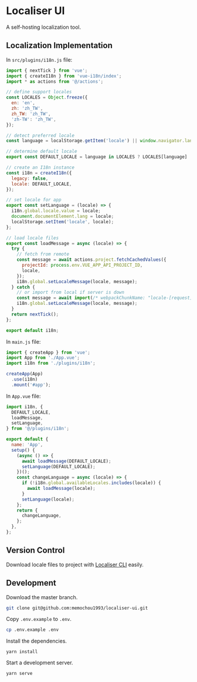 # Localiser UI

A self-hosting localization tool.

## Localization Implementation

In `src/plugins/i18n.js` file:

```javascript
import { nextTick } from 'vue';
import { createI18n } from 'vue-i18n/index';
import * as actions from '@/actions';

// define support locales
const LOCALES = Object.freeze({
  en: 'en',
  zh: 'zh_TW',
  zh_TW: 'zh_TW',
  'zh-TW': 'zh_TW',
});

// detect preferred locale
const language = localStorage.getItem('locale') || window.navigator.language;

// determine default locale
export const DEFAULT_LOCALE = language in LOCALES ? LOCALES[language] : LOCALES.en;

// create an I18n instance
const i18n = createI18n({
  legacy: false,
  locale: DEFAULT_LOCALE,
});

// set locale for app
export const setLanguage = (locale) => {
  i18n.global.locale.value = locale;
  document.documentElement.lang = locale;
  localStorage.setItem('locale', locale);
};

// load locale files
export const loadMessage = async (locale) => {
  try {
    // fetch from remote
    const message = await actions.project.fetchCachedValues({
      projectId: process.env.VUE_APP_API_PROJECT_ID,
      locale,
    });
    i18n.global.setLocaleMessage(locale, message);
  } catch {
    // or import from local if server is down
    const message = await import(/* webpackChunkName: "locale-[request]" */ `@/assets/lang/${locale}.json`);
    i18n.global.setLocaleMessage(locale, message);
  }
  return nextTick();
};

export default i18n;
```

In `main.js` file:

```javascript
import { createApp } from 'vue';
import App from './App.vue';
import i18n from './plugins/i18n';

createApp(App)
  .use(i18n)
  .mount('#app');
```

In `App.vue` file:

```javascript
import i18n, {
  DEFAULT_LOCALE,
  loadMessage,
  setLanguage,
} from '@/plugins/i18n';

export default {
  name: 'App',
  setup() {
    (async () => {
      await loadMessage(DEFAULT_LOCALE);
      setLanguage(DEFAULT_LOCALE);
    })();
    const changeLanguage = async (locale) => {
      if (!i18n.global.availableLocales.includes(locale)) {
        await loadMessage(locale);
      }
      setLanguage(locale);
    };
    return {
      changeLanguage,
    };
  },
};
```

## Version Control

Download locale files to project with [Localiser CLI](https://github.com/memochou1993/localiser-cli) easily.

## Development

Download the master branch.

```BASH
git clone git@github.com:memochou1993/localiser-ui.git
```

Copy `.env.example` to `.env`.

```BASH
cp .env.example .env
```

Install the dependencies.

```
yarn install
```

Start a development server.

```
yarn serve
```
